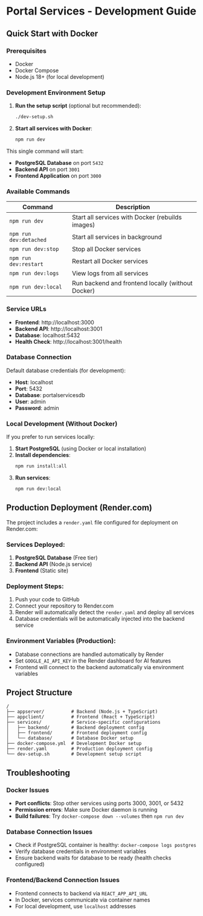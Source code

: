 # Portal Services - Development Guide

## Quick Start with Docker

### Prerequisites
- Docker
- Docker Compose
- Node.js 18+ (for local development)

### Development Environment Setup

1. **Run the setup script** (optional but recommended):
   ```bash
   ./dev-setup.sh
   ```

2. **Start all services with Docker**:
   ```bash
   npm run dev
   ```

This single command will start:
- **PostgreSQL Database** on port `5432`
- **Backend API** on port `3001`
- **Frontend Application** on port `3000`

### Available Commands

| Command | Description |
|---------|-------------|
| `npm run dev` | Start all services with Docker (rebuilds images) |
| `npm run dev:detached` | Start all services in background |
| `npm run dev:stop` | Stop all Docker services |
| `npm run dev:restart` | Restart all Docker services |
| `npm run dev:logs` | View logs from all services |
| `npm run dev:local` | Run backend and frontend locally (without Docker) |

### Service URLs

- **Frontend**: http://localhost:3000
- **Backend API**: http://localhost:3001
- **Database**: localhost:5432
- **Health Check**: http://localhost:3001/health

### Database Connection

Default database credentials (for development):
- **Host**: localhost
- **Port**: 5432
- **Database**: portalservicesdb
- **User**: admin
- **Password**: admin

### Local Development (Without Docker)

If you prefer to run services locally:

1. **Start PostgreSQL** (using Docker or local installation)
2. **Install dependencies**:
   ```bash
   npm run install:all
   ```
3. **Run services**:
   ```bash
   npm run dev:local
   ```

## Production Deployment (Render.com)

The project includes a `render.yaml` file configured for deployment on Render.com:

### Services Deployed:
1. **PostgreSQL Database** (Free tier)
2. **Backend API** (Node.js service)
3. **Frontend** (Static site)

### Deployment Steps:
1. Push your code to GitHub
2. Connect your repository to Render.com
3. Render will automatically detect the `render.yaml` and deploy all services
4. Database credentials will be automatically injected into the backend service

### Environment Variables (Production):
- Database connections are handled automatically by Render
- Set `GOOGLE_AI_API_KEY` in the Render dashboard for AI features
- Frontend will connect to the backend automatically via environment variables

## Project Structure

```
/
├── appserver/          # Backend (Node.js + TypeScript)
├── appclient/          # Frontend (React + TypeScript)
├── services/           # Service-specific configurations
│   ├── backend/        # Backend deployment config
│   ├── frontend/       # Frontend deployment config
│   └── database/       # Database Docker setup
├── docker-compose.yml  # Development Docker setup
├── render.yaml         # Production deployment config
└── dev-setup.sh        # Development setup script
```

## Troubleshooting

### Docker Issues
- **Port conflicts**: Stop other services using ports 3000, 3001, or 5432
- **Permission errors**: Make sure Docker daemon is running
- **Build failures**: Try `docker-compose down --volumes` then `npm run dev`

### Database Connection Issues
- Check if PostgreSQL container is healthy: `docker-compose logs postgres`
- Verify database credentials in environment variables
- Ensure backend waits for database to be ready (health checks configured)

### Frontend/Backend Connection Issues
- Frontend connects to backend via `REACT_APP_API_URL`
- In Docker, services communicate via container names
- For local development, use `localhost` addresses